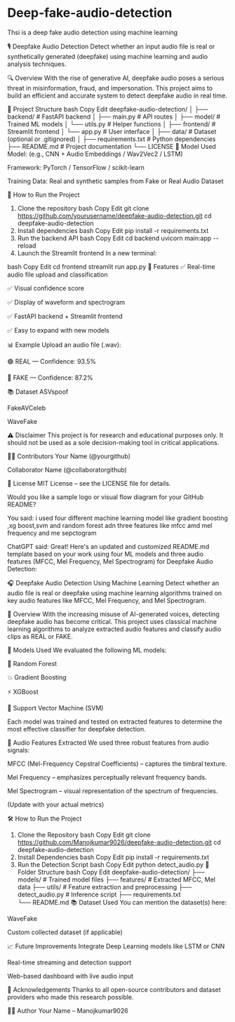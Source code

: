 # Deep-fake-audio-detection
Thsi is a deep fake audio detection using machine learning 

🎙️ Deepfake Audio Detection
Detect whether an input audio file is real or synthetically generated (deepfake) using machine learning and audio analysis techniques.

🔍 Overview
With the rise of generative AI, deepfake audio poses a serious threat in misinformation, fraud, and impersonation. This project aims to build an efficient and accurate system to detect deepfake audio in real time.

📁 Project Structure
bash
Copy
Edit
deepfake-audio-detection/
│
├── backend/                 # FastAPI backend
│   ├── main.py              # API routes
│   ├── model/               # Trained ML models
│   └── utils.py             # Helper functions
│
├── frontend/                # Streamlit frontend
│   └── app.py               # User interface
│
├── data/                    # Dataset (optional or .gitignored)
│
├── requirements.txt         # Python dependencies
├── README.md                # Project documentation
└── LICENSE
🧠 Model Used
Model: (e.g., CNN + Audio Embeddings / Wav2Vec2 / LSTM)

Framework: PyTorch / TensorFlow / scikit-learn

Training Data: Real and synthetic samples from Fake or Real Audio Dataset

🚀 How to Run the Project
1. Clone the repository
bash
Copy
Edit
git clone https://github.com/yourusername/deepfake-audio-detection.git
cd deepfake-audio-detection
2. Install dependencies
bash
Copy
Edit
pip install -r requirements.txt
3. Run the backend API
bash
Copy
Edit
cd backend
uvicorn main:app --reload
4. Launch the Streamlit frontend
In a new terminal:

bash
Copy
Edit
cd frontend
streamlit run app.py
🧪 Features
✅ Real-time audio file upload and classification

✅ Visual confidence score

✅ Display of waveform and spectrogram

✅ FastAPI backend + Streamlit frontend

✅ Easy to expand with new models

📊 Example
Upload an audio file (.wav):

🟢 REAL — Confidence: 93.5%

🔴 FAKE — Confidence: 87.2%

📚 Dataset
ASVspoof

FakeAVCeleb

WaveFake

⚠️ Disclaimer
This project is for research and educational purposes only. It should not be used as a sole decision-making tool in critical applications.

🧑‍💻 Contributors
Your Name (@yourgithub)

Collaborator Name (@collaboratorgithub)

📄 License
MIT License – see the LICENSE file for details.

Would you like a sample logo or visual flow diagram for your GitHub README?







You said:
i used four different machine learning model like gradient boosting ,xg boost,svm and random forest adn three features like mfcc amd mel frequency and me sepctogram 


ChatGPT said:
Great! Here's an updated and customized README.md template based on your work using four ML models and three audio features (MFCC, Mel Frequency, Mel Spectrogram) for Deepfake Audio Detection:

🎧 Deepfake Audio Detection Using Machine Learning
Detect whether an audio file is real or deepfake using machine learning algorithms trained on key audio features like MFCC, Mel Frequency, and Mel Spectrogram.

📌 Overview
With the increasing misuse of AI-generated voices, detecting deepfake audio has become critical. This project uses classical machine learning algorithms to analyze extracted audio features and classify audio clips as REAL or FAKE.

🧠 Models Used
We evaluated the following ML models:

🌲 Random Forest

💥 Gradient Boosting

⚡ XGBoost

💫 Support Vector Machine (SVM)

Each model was trained and tested on extracted features to determine the most effective classifier for deepfake detection.

🎵 Audio Features Extracted
We used three robust features from audio signals:

MFCC (Mel-Frequency Cepstral Coefficients) – captures the timbral texture.

Mel Frequency – emphasizes perceptually relevant frequency bands.

Mel Spectrogram – visual representation of the spectrum of frequencies.

(Update with your actual metrics)

🛠 How to Run the Project
1. Clone the Repository
bash
Copy
Edit
git clone https://github.com/Manojkumar9026/deepfake-audio-detection.git
cd deepfake-audio-detection
2. Install Dependencies
bash
Copy
Edit
pip install -r requirements.txt
3. Run the Detection Script
bash
Copy
Edit
python detect_audio.py
📂 Folder Structure
bash
Copy
Edit
deepfake-audio-detection/
├── models/                # Trained model files
├── features/              # Extracted MFCC, Mel data
├── utils/                 # Feature extraction and preprocessing
├── detect_audio.py        # Inference script
├── requirements.txt       
└── README.md
📚 Dataset Used
You can mention the dataset(s) here:

WaveFake

Custom collected dataset (if applicable)

📈 Future Improvements
Integrate Deep Learning models like LSTM or CNN

Real-time streaming and detection support

Web-based dashboard with live audio input

🙌 Acknowledgements
Thanks to all open-source contributors and dataset providers who made this research possible.

🧑‍💻 Author
Your Name – Manojkumar9026
